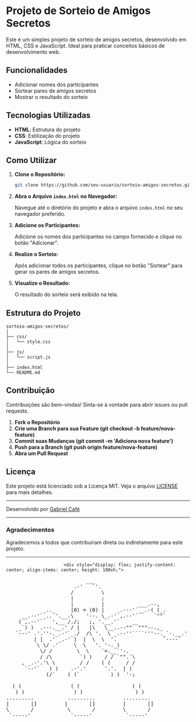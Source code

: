 # Projeto de Sorteio de Amigos Secretos

Este é um simples projeto de sorteio de amigos secretos, desenvolvido em HTML, CSS e JavaScript. Ideal para praticar conceitos básicos de desenvolvimento web.

## Funcionalidades

- Adicionar nomes dos participantes
- Sortear pares de amigos secretos
- Mostrar o resultado do sorteio

## Tecnologias Utilizadas

- **HTML**: Estrutura do projeto
- **CSS**: Estilização do projeto
- **JavaScript**: Lógica do sorteio

## Como Utilizar

1. **Clone o Repositório:**

   ```bash
   git clone https://github.com/seu-usuario/sorteio-amigos-secretos.git
   ```

2. **Abra o Arquivo `index.html` no Navegador:**

   Navegue até o diretório do projeto e abra o arquivo `index.html` no seu navegador preferido.

3. **Adicione os Participantes:**

   Adicione os nomes dos participantes no campo fornecido e clique no botão "Adicionar".

4. **Realize o Sorteio:**

   Após adicionar todos os participantes, clique no botão "Sortear" para gerar os pares de amigos secretos.

5. **Visualize o Resultado:**

   O resultado do sorteio será exibido na tela.

## Estrutura do Projeto

```
sorteio-amigos-secretos/
│
├── css/
│   └── style.css
│
├── js/
│   └── script.js
│
├── index.html
└── README.md
```

## Contribuição

Contribuições são bem-vindas! Sinta-se à vontade para abrir issues ou pull requests.

1. **Fork o Repositório**
2. **Crie uma Branch para sua Feature (git checkout -b feature/nova-feature)**
3. **Commit suas Mudanças (git commit -m 'Adiciona nova feature')**
4. **Push para a Branch (git push origin feature/nova-feature)**
5. **Abra um Pull Request**

## Licença

Este projeto está licenciado sob a Licença MIT. Veja o arquivo [LICENSE](LICENSE) para mais detalhes.

---

Desenvolvido por [Gabriel Café](https://github.com/Gabrielcafens)

---

### Agradecimentos

Agradecemos a todos que contribuíram direta ou indiretamente para este projeto.

---

                          <div style="display: flex; justify-content: center; align-items: center; height: 100vh;">
  <pre>
                          ___
                      .-'   `'.
                     /         \
                     |         ;
                     |         |           ___.--,
            _.._     |0) = (0) |    _.---'`__.-( (_.
     __.--'`_.. '.__.\    '--. \_.-' ,.--'`     `""`
    ( ,.--'`   ',__ /./;   ;, '.__.'`    __
    _`) )  .---.__.' / |   |\   \__..--""  """--.,_
   `---' .'.''-._.-'`_./  /\ '.  \ _.--''````'''--._`-.__.'
         | |  .' _.-' |  |  \  \  '.               `----`
          \ \/ .'     \  \   '. '-._)
           \/ /        \  \    `=.__`'-.
           / /\         `) )    / / `"".`\
     , _.-'.'\ \        / /    ( (     / /
      `--'`   ) )    .-'.'      '.'.  | (
             (/`    ( (`          ) )  '-;    
            
  ( (                ( (                 ( (                
   ) )                ) )                 ) )               
.........           .........         .........           
|       |]         |       |]         |       |]                
\       /           \       /         \       /              
 `-----'             `-----'           `-----'   
  </pre>
</div>
